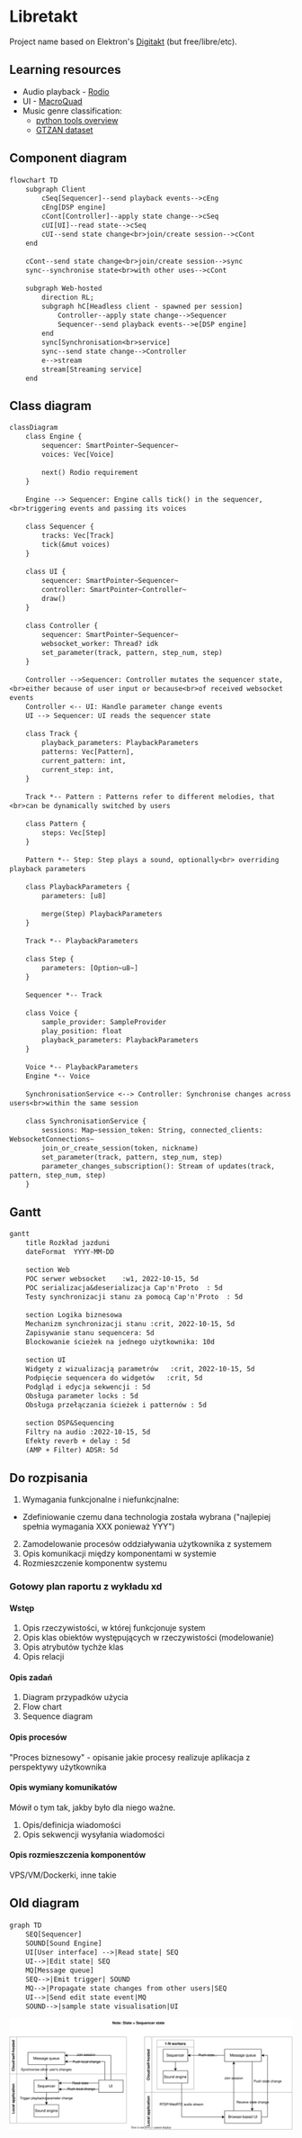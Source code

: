 # Libretakt

Project name based on Elektron's [Digitakt](https://www.elektron.se/us/digitakt-explorer) (but free/libre/etc).

## Learning resources

- Audio playback - [Rodio](https://github.com/RustAudio/rodio)
- UI - [MacroQuad](https://macroquad.rs/)
- Music genre classification:
  - [python tools overview](https://farranaanjum05.medium.com/music-genre-classification-with-python-51bff77adfd6)
  - [GTZAN dataset](https://www.kaggle.com/datasets/andradaolteanu/gtzan-dataset-music-genre-classification)

## Component diagram

```mermaid
flowchart TD
    subgraph Client
        cSeq[Sequencer]--send playback events-->cEng
        cEng[DSP engine]
        cCont[Controller]--apply state change-->cSeq
        cUI[UI]--read state-->cSeq
        cUI--send state change<br>join/create session-->cCont
    end

    cCont--send state change<br>join/create session-->sync
    sync--synchronise state<br>with other uses-->cCont

    subgraph Web-hosted
        direction RL;
        subgraph hC[Headless client - spawned per session]
            Controller--apply state change-->Sequencer
            Sequencer--send playback events-->e[DSP engine]
        end
        sync[Synchronisation<br>service]
        sync--send state change-->Controller
        e-->stream
        stream[Streaming service]
    end
```

## Class diagram

```mermaid
classDiagram
    class Engine {
        sequencer: SmartPointer~Sequencer~
        voices: Vec[Voice]

        next() Rodio requirement
    }

    Engine --> Sequencer: Engine calls tick() in the sequencer, <br>triggering events and passing its voices

    class Sequencer {
        tracks: Vec[Track]
        tick(&mut voices)
    }

    class UI {
        sequencer: SmartPointer~Sequencer~
        controller: SmartPointer~Controller~
        draw()
    }

    class Controller {
        sequencer: SmartPointer~Sequencer~
        websocket_worker: Thread? idk
        set_parameter(track, pattern, step_num, step)
    }

    Controller -->Sequencer: Controller mutates the sequencer state,<br>either because of user input or because<br>of received websocket events
    Controller <-- UI: Handle parameter change events
    UI --> Sequencer: UI reads the sequencer state

    class Track {
        playback_parameters: PlaybackParameters
        patterns: Vec[Pattern],
        current_pattern: int,
        current_step: int,
    }

    Track *-- Pattern : Patterns refer to different melodies, that <br>can be dynamically switched by users

    class Pattern {
        steps: Vec[Step]
    }

    Pattern *-- Step: Step plays a sound, optionally<br> overriding playback parameters

    class PlaybackParameters {
        parameters: [u8]

        merge(Step) PlaybackParameters
    }

    Track *-- PlaybackParameters

    class Step {
        parameters: [Option~u8~]
    }

    Sequencer *-- Track

    class Voice {
        sample_provider: SampleProvider
        play_position: float
        playback_parameters: PlaybackParameters
    }

    Voice *-- PlaybackParameters
    Engine *-- Voice

    SynchronisationService <--> Controller: Synchronise changes across users<br>within the same session

    class SynchronisationService {
        sessions: Map~session_token: String, connected_clients: WebsocketConnections~
        join_or_create_session(token, nickname)
        set_parameter(track, pattern, step_num, step)
        parameter_changes_subscription(): Stream of updates(track, pattern, step_num, step)
    }
```


## Gantt

```mermaid
gantt
    title Rozkład jazduni
    dateFormat  YYYY-MM-DD

    section Web
    POC serwer websocket    :w1, 2022-10-15, 5d
    POC serializacja&deserializacja Cap'n'Proto  : 5d
    Testy synchronizacji stanu za pomocą Cap'n'Proto  : 5d 

    section Logika biznesowa
    Mechanizm synchronizacji stanu :crit, 2022-10-15, 5d
    Zapisywanie stanu sequencera: 5d
    Blockowanie ścieżek na jednego użytkownika: 10d

    section UI
    Widgety z wizualizacją parametrów   :crit, 2022-10-15, 5d
    Podpięcie sequencera do widgetów   :crit, 5d
    Podgląd i edycja sekwencji : 5d
    Obsługa parameter locks : 5d
    Obsługa przełączania ścieżek i patternów : 5d

    section DSP&Sequencing
    Filtry na audio :2022-10-15, 5d
    Efekty reverb + delay : 5d
    (AMP + Filter) ADSR: 5d
```



## Do rozpisania

1. Wymagania funkcjonalne i niefunkcjnalne:
  - Zdefiniowanie czemu dana technologia została wybrana ("najlepiej spełnia wymagania XXX ponieważ YYY")
2. Zamodelowanie procesów oddziaływania użytkownika z systemem
3. Opis komunikacji między komponentami w systemie
4. Rozmieszczenie komponentw systemu


### Gotowy plan raportu z wykładu xd

#### Wstęp

1. Opis rzeczywistości, w której funkcjonuje system
2. Opis klas obiektów występujących w rzeczywistości (modelowanie)
3. Opis atrybutów tychże klas
4. Opis relacji

#### Opis zadań

1. Diagram przypadków użycia
2. Flow chart
3. Sequence diagram


#### Opis procesów

"Proces biznesowy" - opisanie jakie procesy realizuje aplikacja z perspektywy użytkownika

#### Opis wymiany komunikatów

Mówił o tym tak, jakby było dla niego ważne.

1. Opis/definicja wiadomości
2. Opis sekwencji wysyłania wiadomości


#### Opis rozmieszczenia komponentów

VPS/VM/Dockerki, inne takie



## Old diagram

```mermaid
graph TD
    SEQ[Sequencer]
    SOUND[Sound Engine]
    UI[User interface] -->|Read state| SEQ
    UI-->|Edit state| SEQ
    MQ[Message queue]
    SEQ-->|Emit trigger| SOUND
    MQ-->|Propagate state changes from other users|SEQ
    UI-->|Send edit state event|MQ
    SOUND-->|sample state visualisation|UI
```

![](architecture_prototype.drawio.svg)



